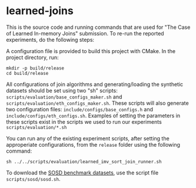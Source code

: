 # learned-joins

This is the source code and running commands that are used for "The Case of Learned In-memory Joins" submission. To re-run the reported experiments, do the following steps:

A configuration file is provided to build this project with CMake. In the project directory, run:

```
mkdir -p build/release
cd build/release
```

All configurations of join algorithms and generating/loading the synthetic datasets should be set using two "sh" scripts: `scripts/evaluation/base_configs_maker.sh` and `scripts/evaluation/eth_configs_maker.sh`. These scripts will also generate two configuration files: `include/configs/base_configs.h` and `include/configs/eth_configs.sh`. Examples of setting the parameters in these scripts exist in the scripts we used to run our experiments `scripts/evaluation/*.sh`

You can run any of the existing experiment scripts, after setting the approperiate configurations, from the `release` folder using the following command:

```
sh ../../scripts/evaluation/learned_imv_sort_join_runner.sh 
```


To download the [SOSD benchmark datasets](https://github.com/learnedsystems/SOSD), use the script file `scripts/sosd/sosd.sh`. 


